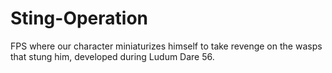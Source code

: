 # Sting-Operation
FPS where our character miniaturizes himself to take revenge on the wasps that stung him, developed during Ludum Dare 56.
